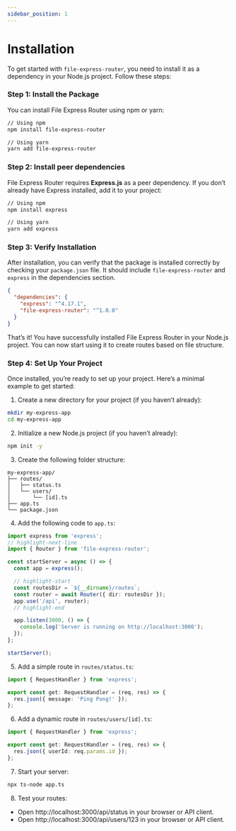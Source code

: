 ```yaml
---
sidebar_position: 1
---
```


# Installation

To get started with `file-express-router`, you need to install it as a dependency in your Node.js project. Follow these steps:

### Step 1: Install the Package

You can install File Express Router using npm or yarn:

```bash
// Using npm
npm install file-express-router

// Using yarn
yarn add file-express-router
```

### Step 2: Install peer dependencies

File Express Router requires **Express.js** as a peer dependency. If you don’t already have Express installed, add it to your project:

```bash
// Using npm
npm install express

// Using yarn
yarn add express
```

### Step 3: Verify Installation

After installation, you can verify that the package is installed correctly by checking your `package.json` file. It should include `file-express-router` and `express` in the dependencies section.

```json
{
  "dependencies": {
    "express": "^4.17.1",
    "file-express-router": "^1.0.0"
  }
}
```

That’s it! You have successfully installed File Express Router in your Node.js project. You can now start using it to create routes based on file structure.

### Step 4: Set Up Your Project

Once installed, you’re ready to set up your project. Here’s a minimal example to get started:

1. Create a new directory for your project (if you haven’t already):

```bash
mkdir my-express-app
cd my-express-app
```

2. Initialize a new Node.js project (if you haven’t already):

```bash
npm init -y
```

3. Create the following folder structure:

```
my-express-app/
├── routes/
│   ├── status.ts
│   └── users/
│       └── [id].ts
├── app.ts
└── package.json
```

4. Add the following code to `app.ts`:

```typescript
import express from 'express';
// highlight-next-line
import { Router } from 'file-express-router';

const startServer = async () => {
  const app = express();

  // highlight-start
  const routesDir = `${__dirname}/routes`;
  const router = await Router({ dir: routesDir });
  app.use('/api', router);
  // highlight-end

  app.listen(3000, () => {
    console.log('Server is running on http://localhost:3000');
  });
};

startServer();
```

5. Add a simple route in `routes/status.ts`:

```typescript
import { RequestHandler } from 'express';

export const get: RequestHandler = (req, res) => {
  res.json({ message: 'Ping Pong!' });
};
```

6. Add a dynamic route in `routes/users/[id].ts`:

```typescript
import { RequestHandler } from 'express';

export const get: RequestHandler = (req, res) => {
  res.json({ userId: req.params.id });
};
```

7. Start your server:

```bash
npx ts-node app.ts
```

8. Test your routes:

- Open http://localhost:3000/api/status in your browser or API client.
- Open http://localhost:3000/api/users/123 in your browser or API client.
